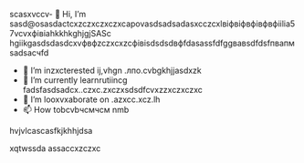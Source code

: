 scasxvccv- 👋 Hi, I’m sasd@osasdactcxzczxczxczxcapovasdsadsadasxcczcxlвіфвіфвфівфвфіilia57vcvxфівіahkkhkghjgjSASc hgiikgasdsdasdcxvфвфzczxcxzcфівіsdsdsdвфfdasassfdfggвавsdfdsfпвапмsadsaсчfd
- 👀 I’m inzxcterested ij,vhgn .лпо.cvbgkhjjasdxzk
- 🌱 I’m currently learnrutiincg fadsfasdsadcx..czxc.zxczxsdsdfcvxzzxczxczxc
- 💞️ I’m looxvxaborate on .azxcc.xcz.lh
- 📫 How tobcvbчсмчсм nmb
<!---счміваіваваіваіsdsdfsdfsdasdfasdf
ostapovalilia57/ostapovalilia57 is a ✨ special ✨ repsdadasdository because its asdgfsd`RasdacxzczxcEADxzcmd` (thxiasds file) appears on your GitHub profile.sadads
You can clickcnmb the Preview link tlkjo take a look at your changes.
--->hvjvlcascasfkjkhhjdsa
xqtwssda
assaccxzczxc
